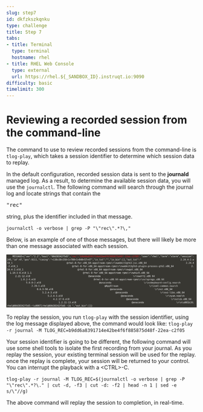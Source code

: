```yaml
---
slug: step7
id: dkfzkszkqnku
type: challenge
title: Step 7
tabs:
- title: Terminal
  type: terminal
  hostname: rhel
- title: RHEL Web Console
  type: external
  url: https://rhel.${_SANDBOX_ID}.instruqt.io:9090
difficulty: basic
timelimit: 300
---
```

# Reviewing a recorded session from the command-line

The command to use to review recorded sessions from the command-line is
`tlog-play`, which takes a session identifier to determine which session data
to replay.

In the default configuration, recorded session data is sent to the
__journald__ managed log.  As a result, to determine the available session
data, you will use the `journalctl`.  The following command will search
through the journal log and locate strings that contain the <pre>"rec"</pre>
string, plus the identifier included in that message.

```
journalctl -o verbose | grep -P "\"rec\".*?\,"
```

Below, is an example of one of those messages, but there will likely be more
than one message associated with each session.

![Journal Log Message](../assets/log-message.png)

To replay the session, you run `tlog-play` with the session identifier, using
the log message displayed above, the command would look like:
`tlog-play -r journal -M TLOG_REC=b9dd6a8391714e42be4f6f885875d48f-22ea-c2f05`

Your session identifier is going to be different, the following command will
use some shell tools to isolate the first recording from your journal.  As you
replay the session, your existing terminal session will be used for the replay.
once the replay is complete, your session will be returned to your control.  You
can interrupt the playback with a &lt;CTRL&gt;-C.

```
tlog-play -r journal -M TLOG_REC=$(journalctl -o verbose | grep -P "\"rec\".*?\." | cut -d, -f3 | cut -d: -f2 | head -n 1 | sed -e s/\"//g)
```

The above command will replay the session to completion, in real-time.


